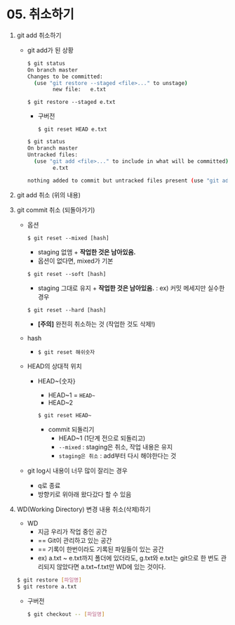 # 05. 취소하기

1. git add 취소하기

   - git add가 된 상황

     ```bash
     $ git status
     On branch master
     Changes to be committed:
       (use "git restore --staged <file>..." to unstage)
             new file:   e.txt
     ```

     ```
     $ git restore --staged e.txt
     ```

     - 구버전

       ```
       $ git reset HEAD e.txt
       ```

     ```bash
     $ git status
     On branch master
     Untracked files:
       (use "git add <file>..." to include in what will be committed)
             e.txt
     
     nothing added to commit but untracked files present (use "git add" to track)
     ```



1. git add 취소 (위의 내용)

2. git commit 취소 (되돌아가기)

   - 옵션

     ``` $ git reset --mixed [hash]
     $ git reset --mixed [hash]
     ```

     - staging 없앰 + **작업한 것은 남아있음.**
     - 옵션이 없다면, mixed가 기본

     ```
     $ git reset --soft [hash]
     ```

     - staging 그대로 유지 + **작업한 것은 남아있음.** : ex) 커밋 메세지만 실수한 경우

     ```
     $ git reset --hard [hash]
     ```

     - **[주의]** 완전히 취소하는 것 (작업한 것도 삭제!)

   - hash

     - ```
       $ git reset 해쉬숫자
       ```

   - HEAD의 상대적 위치

     - HEAD~{숫자}

       - HEAD~1 = `HEAD~`
       - HEAD~2

       ```bash
       $ git reset HEAD~
       ```

       - commit 되돌리기
         - HEAD~1 (1단계 전으로 되돌리고)
         - `--mixed` : staging은 취소, 작업 내용은 유지 
         - `staging은 취소` : add부터 다시 해야한다는 것

   - git log시 내용이 너무 많이 잘리는 경우

     - q로 종료
     - 방향키로 위아래 왔다갔다 할 수 있음

3. WD(Working Directory) 변경 내용 취소(삭제)하기

   - WD
     - 지금 우리가 작업 중인 공간
     - == Git이 관리하고 있는 공간
     - == 기록이 한번이라도 기록된 파일들이 있는 공간
     - ex) a.txt ~ e.txt까지 폴더에 있더라도, g.txt와 e.txt는 git으로 한 번도 관리되지 않았다면 a.txt~f.txt만 WD에 있는 것이다.

   ```bash
   $ git restore [파일명]
   $ git restore a.txt
   ```

   - 구버전

     ```bash
     $ git checkout -- [파일명]
     ```

     


